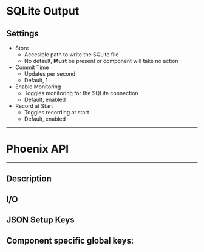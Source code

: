# SQLite Output
## Settings
- Store
	- Accesible path to write the SQLite file
	- No default, **Must** be present or component will take no action
- Commit Time
    - Updates per second
    - Default, 1
- Enable Monitoring
    - Toggles monitoring for the SQLite connection
    - Default, enabled
- Record at Start
    - Toggles recording at start
    - Default, enabled
___
# Phoenix API
___
## Description

## I/O

## JSON Setup Keys

Component specific global keys:
- 